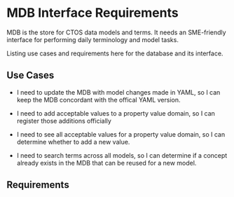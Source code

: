# MDB Interface Requirements

MDB is the store for CTOS data models and terms. It needs an SME-friendly interface for performing daily terminology and model tasks.

Listing use cases and requirements here for the database and its interface.

## Use Cases

* I need to update the MDB with model changes made in YAML, so I can keep the MDB concordant with the offical YAML version.

* I need to add acceptable values to a property value domain, so I can register those additions officially

* I need to see all acceptable values for a property value domain, so I can determine whether to add a new value.

* I need to search terms across all models, so I can determine if a concept already exists in the MDB that can be reused for a new model.

## Requirements
